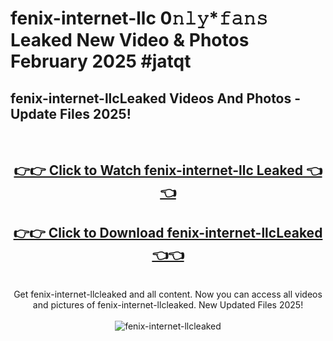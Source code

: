 # fenix-internet-llc 0𝚗𝚕𝚢*𝚏𝚊𝚗𝚜 Leaked New Video & Photos February 2025 #jatqt

<h2>fenix-internet-llcLeaked Videos And Photos - Update Files 2025!</h2>
<br>
<div align="center">
<h2><a href="https://mediaupload.pro?title=fenix-internet-llc&ref=11F" rel="nofollow">👉👉 Click to Watch fenix-internet-llc Leaked 👈👈</a></h2>
<h2><a href="https://mediaupload.pro?title=fenix-internet-llc&ref=11F" rel="nofollow">👉👉 Click to Download fenix-internet-llcLeaked 👈👈</a></h2>
<br>
Get fenix-internet-llcleaked and all content. Now you can access all videos and pictures of fenix-internet-llcleaked. New Updated Files 2025!
<br>
<br>
<a href="https://mediaupload.pro?title=fenix-internet-llc&ref=11F" rel="nofollow" data-target="animated-image.originalLink"><img src="https://i.ibb.co/Gkj2r4b/banner.png" alt="fenix-internet-llcleaked" style="max-width: 100%; display: inline-block;" data-target="animated-image.originalImage"></a>
</div>
<br>

